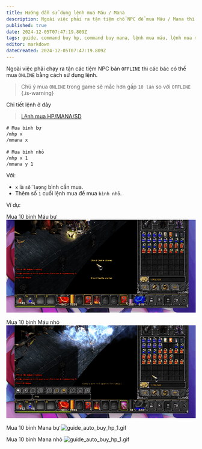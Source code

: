 ```yaml
---
title: Hướng dẫn sử dụng lệnh mua Máu / Mana
description: Ngoài việc phải ra tận tiệm chổ NPC để mua Máu / Mana thì bạn có thể mua Online bằng các sử dụng lệnh
published: true
date: 2024-12-05T07:47:19.809Z
tags: guide, command buy hp, command buy mana, lệnh mua máu, lệnh mua mana
editor: markdown
dateCreated: 2024-12-05T07:47:19.809Z
---
```


Ngoài việc phải chạy ra tận các tiệm NPC bán `OFFLINE` thì các bác có thể mua `ONLINE` bằng cách sử dụng lệnh.

> Chú ý mua `ONLINE` trong game sẽ mắc hơn gấp `10 lần` so với `OFFLINE`
{.is-warning}

Chi tiết lệnh ở đây

> [Lệnh mua HP/MANA/SD](/vi/commands/buy-hp-mana-sd)


```
# Mua bình bự
/mhp x
/mmana x

# Mua bình nhỏ
/mhp x 1
/mmana y 1
```
Với:
- `x` là `số lượng` bình cần mua.
- Thêm số `1` cuối lệnh mua để mua `bình nhỏ`.

Ví dụ:

Mua 10 bình Máu bự
![guide_auto_buy_hp_1.gif](/assets/guide/guide_auto_buy_hp_1.gif)

Mua 10 bình Máu nhỏ
![guide_auto_buy_hp_1.gif](/assets/guide/guide_auto_buy_hp_2.gif)

Mua 10 bình Mana bự
![guide_auto_buy_hp_1.gif](/assets/guide/guide_auto_buy_mana_1.gif)

Mua 10 bình Mana nhỏ
![guide_auto_buy_hp_1.gif](/assets/guide/guide_auto_buy_mana_2.gif)